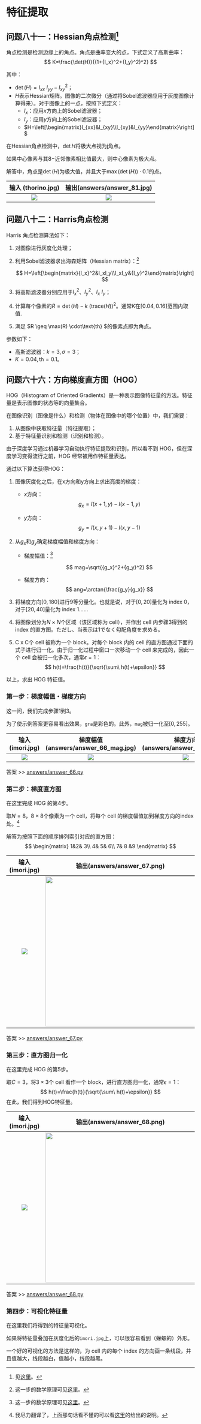 # 特征提取

## 问题八十一：Hessian角点检测[^0]

[^0]: 见[这里](http://vision.stanford.edu/teaching/cs231a_autumn1112/lecture/lecture11_detectors_descriptors_cs231a.pdf)。

角点检测是检测边缘上的角点。角点是曲率变大的点，下式定义了高斯曲率：
$$
K=\frac{\det(H)}{(1+{I_x}^2+{I_y}^2)^2}
$$

其中：

* $\det(H)=I_{xx}\ I_{yy}-{I_{xy}}^2$；
* $H$表示Hessian矩阵。图像的二次微分（通过将Sobel滤波器应用于灰度图像计算得来）。对于图像上的一点，按照下式定义：
  * $I_x$：应用$x$方向上的Sobel滤波器；
  * $I_y$：应用$y$方向上的Sobel滤波器；
  * $H=\left[\begin{matrix}I_{xx}&I_{xy}\\I_{xy}&I_{yy}\end{matrix}\right]$

在Hessian角点检测中，$\det{H}$将极大点视为j角点。

如果中心像素与其$8-$近邻像素相比值最大，则中心像素为极大点。

解答中，角点是$\det(H)$为极大值，并且大于$\max(\det(H))\cdot 0.1$的点。

| 输入 (thorino.jpg) | 输出(answers/answer_81.jpg) |
| :----------------: | :-------------------------: |
|  ![](thorino.jpg)  | ![](answers/answer_81.jpg)  |


## 问题八十二：Harris角点检测
Harris 角点检测算法如下：

1. 对图像进行灰度化处理；

2. 利用Sobel滤波器求出海森矩阵（Hessian matrix）：[^1]
   
   [^1]: 这一步的数学原理可见[这里](https://blog.csdn.net/lwzkiller/article/details/54633670)。
   
   $$
   H=\left[\begin{matrix}{I_x}^2&I_xI_y\\I_xI_y&{I_y}^2\end{matrix}\right]
   $$
   
3. 将高斯滤波器分别应用于${I_x}^2$、${I_y}^2$、$I_x\ I_y$；

4. 计算每个像素的$R = \det(H) - k\ (\text{trace}(H))^2$。通常$K$在$[0.04,0.16]$范围内取值.

5. 满足 $R \geq \max(R) \cdot\text{th}  $的像素点即为角点。

参数如下：

* 高斯滤波器：$k=3, \sigma=3$；
*  $K = 0.04, \text{th} = 0.1$。

## 问题六十六：方向梯度直方图（HOG）
HOG（Histogram of Oriented Gradients）是一种表示图像特征量的方法。特征量是表示图像的状态等的向量集合。

在图像识别（图像是什么）和检测（物体在图像中的哪个位置）中，我们需要：

1. 从图像中获取特征量（特征提取）；
2. 基于特征量识别和检测（识别和检测）。

由于深度学习通过机器学习自动执行特征提取和识别，所以看不到 HOG，但在深度学习变得流行之前，HOG 经常被用作特征量表达。

通过以下算法获得HOG：

1. 图像灰度化之后，在x方向和y方向上求出亮度的梯度：

   * $x$方向：
     $$
     g_x=I(x+1,y)-I(x-1,y)
     $$

   * $y$方向：
     $$
     g_y=I(x,y+1)-I(x,y-1)
     $$

2. 从$g_x$和$g_y$确定梯度幅值和梯度方向：

   * 梯度幅值：[^1]

     [^1]: 这里公式原文写的是：$mag = sqrt(gt ** 2 + gy ** 2)$。可能是笔误。

     $$
     mag=\sqrt{{g_x}^2+{g_y}^2}
     $$

   * 梯度方向：
     $$
     ang=\arctan{\frac{g_y}{g_x}}
     $$

3. 将梯度方向$[0,180]$进行9等分量化。也就是说，对于$[0,20]$量化为 index 0，对于$[20,40]$量化为 index 1……

4. 将图像划分为$N \times N$个区域（该区域称为 cell），并作出 cell 内步骤3得到的 index 的直方图。ただし、当表示は1でなく勾配角度を求める。

5. C x  C个 cell 被称为一个 block。对每个 block 内的 cell 的直方图通过下面的式子进行归一化。由于归一化过程中窗口一次移动一个 cell 来完成的，因此一个 cell 会被归一化多次，通常$\epsilon=1$：
   $$
   h(t)=\frac{h(t)}{\sqrt{\sum\ h(t)+\epsilon}}
   $$

以上，求出 HOG 特征值。

### 第一步：梯度幅值・梯度方向
这一问，我们完成步骤1到3。

为了使示例答案更容易看出效果，`gra`是彩色的。此外，`mag`被归一化至$[0,255]$。

| 输入 (imori.jpg) | 梯度幅值(answers/answer_66_mag.jpg) | 梯度方向(answers/answer_66_gra.jpg) |
| :--------------: | :---------------------------------: | :---------------------------------: |
|  ![](imori.jpg)  |   ![](answers/answer_66_mag.jpg)    |   ![](answers/answer_66_gra.jpg)    |

答案 >> [answers/answer_66.py](answers/answer_66.py)

### 第二步：梯度直方图

在这里完成 HOG 的第4步。

取$N=8$，$8 \times 8$个像素为一个 cell，将每个 cell 的梯度幅值加到梯度方向的index处。[^2]

[^2]: 我尽力翻译了，上面那句话看不懂的可以看[这里](https://www.jianshu.com/p/395f0582c5f7)的给出的说明。

解答为按照下面的顺序排列索引对应的直方图：
$$
\begin{matrix}
1&2& 3\\
4& 5& 6\\
7& 8 &9
\end{matrix}
$$

| 输入 (imori.jpg) |           输出(answers/answer_67.png)           |
| :--------------: | :---------------------------------------------: |
|  ![](imori.jpg)  | <img src="answers/answer_67.png" width="400px"> |

答案 >> [answers/answer_67.py](answers/answer_67.py)

### 第三步：直方图归一化

在这里完成 HOG 的第5步。

取$C=3$，将$3\times 3$个 cell 看作一个 block，进行直方图归一化，通常$\epsilon=1$：
$$
h(t)=\frac{h(t)}{\sqrt{\sum\ h(t)+\epsilon}}
$$
在此，我们得到HOG特征量。

| 输入 (imori.jpg) |           输出(answers/answer_68.png)           |
| :--------------: | :---------------------------------------------: |
|  ![](imori.jpg)  | <img src="answers/answer_68.png" width="400px"> |

答案 >> [answers/answer_68.py](answers/answer_68.py)

### 第四步：可视化特征量

在这里我们将得到的特征量可视化。

如果将特征量叠加在灰度化后的`imori.jpg`上，可以很容易看到（蝾螈的）外形。

一个好的可视化的方法是这样的，为 cell 内的每个 index 的方向画一条线段，并且值越大，线段越白，值越小，线段越黑。
